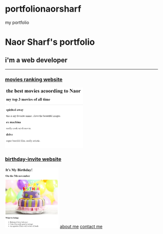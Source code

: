 # portfolionaorsharf
my portfolio
<!DOCTYPE html>
<html lang="en-US">

<head>
    <meta charset="UTF-8">
    <title>Naor Sharf</title>
</head>

<body>
    <h1>Naor Sharf's portfolio</h1>
    <h2>i'm a web developer</h2>
    <hr>
    <h3>
        <a href="public/movie-ranking.html">movies ranking website</a>
    </h3>
    <img src="assets/images/צילום מסך 2023-09-27 114449.png"height=200 alt="best movies website" />
    <h3>
        <a href="public/birthday-invite.html">birthday-invite website</a></h3>
  <img src="assets/images/צילום מסך 2023-09-27 114757.png"height=200 alt="birthday website">
  <a href="public/about.html">about me</a>
  <a href="public/contact.html">contact me</a>
</body>
</html>
